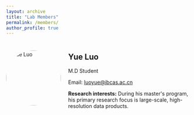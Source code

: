 ```yaml
---
layout: archive
title: "Lab Members"
permalink: /members/
author_profile: true
---
```


<div style="display: flex; align-items: center;">
  <div>
    <img src="profile.png" alt="Yue Luo" style="border-radius: 50%; width: 150px; height: 150px;">
  </div>
  <div style="margin-left: 20px;">
    <h2>Yue Luo</h2>
    <p>M.D Student</p>
    <p>Email: <a href="mailto:luoyue@ibcas.ac.cn">luoyue@ibcas.ac.cn</a></p>
    <p><strong>Research interests:</strong> During his master's program, his primary research focus is large-scale, high-resolution data products.</p>
  </div>
</div>

